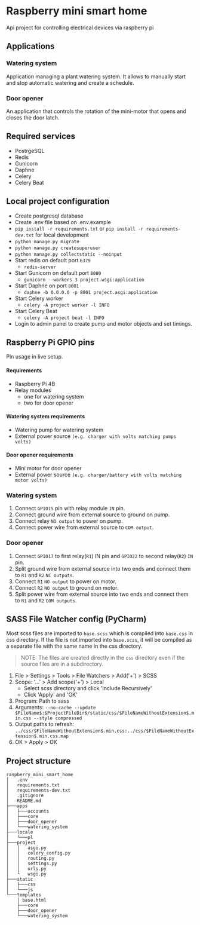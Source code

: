 # Raspberry mini smart home
Api project for controlling electrical devices via raspberry pi


## Applications
### Watering system
Application managing a plant watering system. It allows to manually start and stop automatic watering and create a schedule.

### Door opener
An application that controls the rotation of the mini-motor that opens and closes the door latch.


## Required services
- PostrgeSQL
- Redis
- Gunicorn
- Daphne
- Celery
- Celery Beat


## Local project configuration
- Create postgresql database
- Create .env file based on .env.example
- `pip install -r requirements.txt` or `pip install -r requirements-dev.txt` for local development
- `python manage.py migrate`
- `python manage.py createsuperuser`
- `python manage.py collectstatic --noinput`
- Start redis on default port `6379`
  - `redis-server`
- Start Gunicorn on default port `8000`
  - `gunicorn --workers 3 project.wsgi:application`
- Start Daphne on port `8001`
  - `daphne -b 0.0.0.0 -p 8001 project.asgi:application`
- Start Celery worker
  - `celery -A project worker -l INFO`
- Start Celery Beat
  - `celery -A project beat -l INFO`
- Login to admin panel to create pump and motor objects and set timings.


## Raspberry Pi GPIO pins
Pin usage in live setup.

#### Requirements
- Raspberry Pi 4B
- Relay modules
  - one for watering system
  - two for door opener

#### Watering system requirements
- Watering pump for watering system
- External power source ```(e.g. charger with volts matching pumps volts)```

#### Door opener requirements
- Mini motor for door opener
- External power source ```(e.g. charger/battery with volts matching motor volts)```

### Watering system
1. Connect `GPIO15` pin with relay module `IN` pin.
2. Connect ground wire from external source to ground on pump. 
3. Connect relay `NO output` to power on pump.
4. Connect power wire from external source to `COM output`.

### Door opener
1. Connect `GPIO17` to first relay(`R1`) IN pin and `GPIO22` to second relay(`R2`) `IN` pin.
2. Split ground wire from external source into two ends and connect them to `R1` and `R2` `NC outputs`. 
3. Connect `R1` `NO output` to power on motor.
4. Connect `R2` `NO output` to ground on motor.
5. Split power wire from external source into two ends and connect them to `R1` and `R2` `COM outputs`. 

## SASS File Watcher config (PyCharm)

Most scss files are imported to `base.scss` which is compiled into `base.css` in css directory.
If the file is not imported into `base.scss`, it will be compiled as a separate file with the same name in the css directory. 
> NOTE: The files are created directly in the `css` directory even if the source files are in a subdirectory.

1. File > Settings > Tools > File Watchers > Add('+') > SCSS
2. Scope: '...' > Add scope('+') > Local
   - Select scss directory and click 'Include Recursively'
   - Click 'Apply' and 'OK'
3. Program: Path to sass
4. Arguments: ```--no-cache --update $FileName$:$ProjectFileDir$/static/css/$FileNameWithoutExtension$.min.css --style compressed```
5. Output paths to refresh: ```../css/$FileNameWithoutExtension$.min.css:../css/$FileNameWithoutExtension$.min.css.map```
6. OK > Apply > OK


## Project structure

```
raspberry_mini_smart_home
│   .env
│   requirements.txt
│   requirements-dev.txt
│   .gitignore
│   README.md
├───apps
│   ├───accounts
│   ├───core
│   ├───door_opener
│   └───watering_system
├───locale
│   └───pl
├───project
│   │   asgi.py
│   │   celery_config.py
│   │   routing.py
│   │   settings.py
│   │   urls.py
│   └   wsgi.py
├───static
│   ├───css
│   └───js
└───templates
    │ base.html
    ├───core
    ├───door_opener
    └───watering_system
```